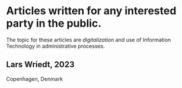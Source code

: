 # Articles written for any interested party in the public.

The topic for these articles are *digitalization* and use of Information Technology in administrative processes.



## Lars Wriedt, 2023

Copenhagen, Denmark